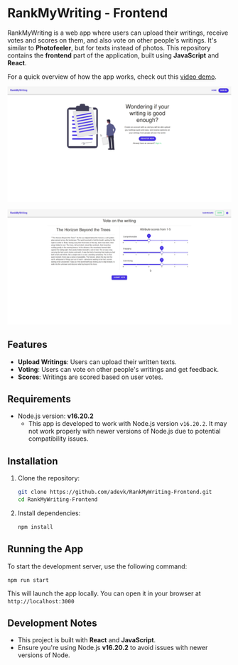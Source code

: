 # RankMyWriting - Frontend

RankMyWriting is a web app where users can upload their writings, receive votes and scores on them, and also vote on other people's writings. It's similar to **Photofeeler**, but for texts instead of photos. This repository contains the **frontend** part of the application, built using **JavaScript** and **React**.

For a quick overview of how the app works, check out this [video demo](https://youtu.be/Owe9Kdfzhw8).

![Home page screenshot](home-page-screenshot.png)

![Voting page screenshot](vote-page-screenshot.png)
## Features

- **Upload Writings**: Users can upload their written texts.
- **Voting**: Users can vote on other people's writings and get feedback.
- **Scores**: Writings are scored based on user votes.

## Requirements

- Node.js version: **v16.20.2**
  - This app is developed to work with Node.js version `v16.20.2`. It may not work properly with newer versions of Node.js due to potential compatibility issues.

## Installation

1. Clone the repository:

   ```bash
   git clone https://github.com/adevk/RankMyWriting-Frontend.git
   cd RankMyWriting-Frontend
2. Install dependencies:

	```bash
	npm install

## Running the App

To start the development server, use the following command:

	npm run start
	
This will launch the app locally. You can open it in your browser at `http://localhost:3000`

## Development Notes

-   This project is built with **React** and **JavaScript**.
-   Ensure you're using Node.js **v16.20.2** to avoid issues with newer versions of Node.
